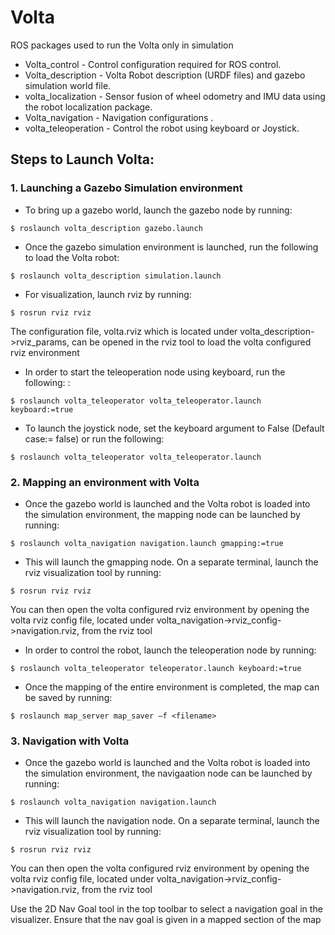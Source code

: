 # Volta
ROS packages used to run the Volta only in simulation

  * Volta_control - Control configuration required for ROS control.
  * Volta_description - Volta Robot description (URDF files) and gazebo simulation world file.
  * volta_localization - Sensor fusion of wheel odometry and IMU data using the robot localization package.
  * Volta_navigation - Navigation configurations .
  * volta_teleoperation - Control the robot using keyboard or Joystick.

## Steps to Launch Volta:

### 1. Launching a Gazebo Simulation environment
 * To bring up a gazebo world, launch the gazebo node by running:  
```
$ roslaunch volta_description gazebo.launch 
```
 * Once the gazebo simulation environment is launched, run the following to load the Volta robot:  
 ```
$ roslaunch volta_description simulation.launch 
```
 * For visualization, launch rviz by running:        
 ```
 $ rosrun rviz rviz
```
   The configuration file, volta.rviz which is located under volta_description->rviz_params, can be opened in the rviz tool to load the volta configured rviz environment

 * In order to start the teleoperation node using keyboard, run the following:  :        
 ```
 $ roslaunch volta_teleoperator volta_teleoperator.launch keyboard:=true 
```
 * To launch the joystick node, set the keyboard argument to False (Default case:= false) or run the following:       
 ```
 $ roslaunch volta_teleoperator volta_teleoperator.launch  
```
   
   
### 2. Mapping an environment with Volta
 * Once the gazebo world is launched and the Volta robot is loaded into the simulation environment, the mapping node can be launched by running:   
```
$ roslaunch volta_navigation navigation.launch gmapping:=true  
```

 * This will launch the gmapping node. On a separate terminal, launch the rviz visualization tool by running:   
```
$ rosrun rviz rviz  
```
You can then open the volta configured rviz environment by opening the volta rviz config file, located under volta_navigation->rviz_config->navigation.rviz, from the rviz tool 
 
 * In order to control the robot, launch the teleoperation node by running:     
```
$ roslaunch volta_teleoperator teleoperator.launch keyboard:=true 
```
    
 * Once the mapping of the entire environment is completed, the map can be saved by running:     
```
$ roslaunch map_server map_saver –f <filename>
```
   
### 3. Navigation with Volta
 * Once the gazebo world is launched and the Volta robot is loaded into the simulation environment, the navigaation node can be launched by running:   
```
$ roslaunch volta_navigation navigation.launch 
```

 * This will launch the navigation node. On a separate terminal, launch the rviz visualization tool by running:   
```
$ rosrun rviz rviz  
```
You can then open the volta configured rviz environment by opening the volta rviz config file, located under volta_navigation->rviz_config->navigation.rviz, from the rviz tool 
 
Use the 2D Nav Goal tool in the top toolbar to select a navigation goal in the visualizer. Ensure that the nav goal is given in a mapped section of the map 

